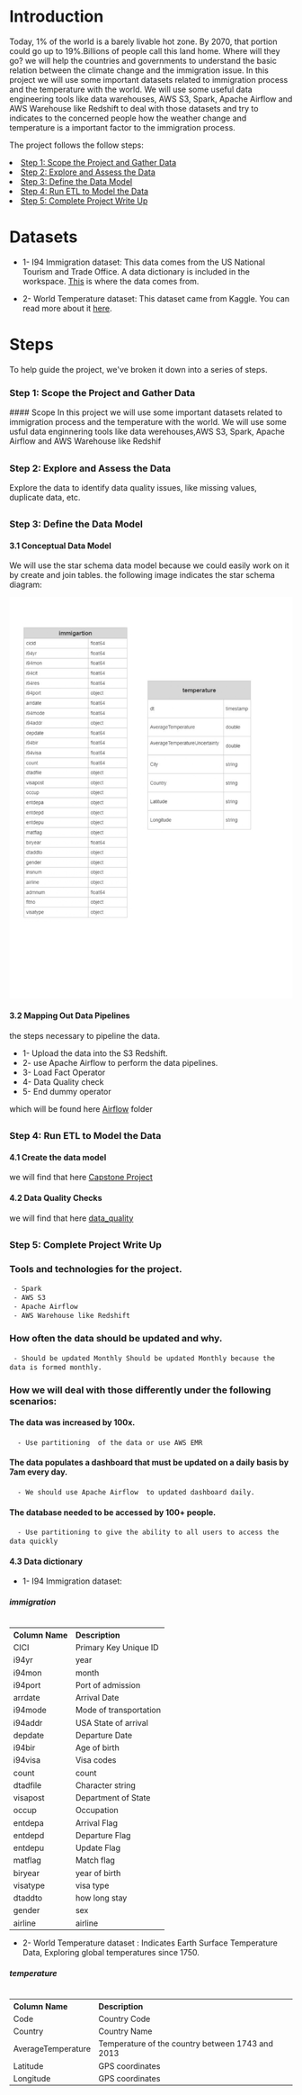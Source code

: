 
# Introduction
Today, 1% of the world is a barely livable hot zone. By 2070, that portion could go up to 19%.Billions of people call this land home. Where will they go? we will help the countries and governments to understand the basic relation between the climate change and the immigration issue. In this project we will use some important datasets related to immigration process and the temperature with the world. We will use some useful data engineering tools like data warehouses, AWS S3, Spark, Apache Airflow and AWS Warehouse like Redshift to deal with those datasets and try to indicates to the concerned people how the weather change and temperature is a important factor to the immigration process.


The project follows the follow steps:

<li><a href="#s1">Step 1: Scope the Project and Gather Data</a>
<li><a href="#s2">Step 2: Explore and Assess the Data</a>
<li><a href="#s3">Step 3: Define the Data Model</a>
<li><a href="#s4">Step 4: Run ETL to Model the Data</a>
<li><a href="#s5">Step 5: Complete Project Write Up</a>

# Datasets
- 1- I94 Immigration dataset: This data comes from the US National Tourism and Trade Office. A data dictionary is included in the workspace.  [This](https://www.trade.gov/national-travel-and-tourism-office) is where the data comes from. 

- 2- World Temperature dataset: This dataset came from Kaggle. You can read more about it [here](https://www.kaggle.com/berkeleyearth/climate-change-earth-surface-temperature-data).
    
    
# Steps 
To help guide the project, we've broken it down into a series of steps.
    
<h3>Step 1: Scope the Project and Gather Data</h3><a id="s1"></a>
#### Scope 
In this project we will use  some important datasets related to immigration process and the temperature with the world. We will use some usful data enginnering tools like data werehouses,AWS  S3,  Spark, Apache Airflow and AWS Warehouse like Redshif
    

## <h3> Step 2: Explore and Assess the Data </h3><a id="s2"></a>
Explore the data to identify data quality issues, like missing values, duplicate data, etc.
    
## <h3>Step 3: Define the Data Model</h3><a id="s3"></a>
#### 3.1 Conceptual Data Model
We will use the star schema data model because we could easily work on it by create and join tables.
the following image indicates the star schema diagram:
    
![](star_schema.jpg)

#### 3.2 Mapping Out Data Pipelines
the steps necessary to pipeline the data.

- 1- Upload the data into the S3 Redshift.
- 2- use Apache Airflow to perform the data pipelines.
- 3- Load Fact Operator
- 4- Data Quality check
- 5- End dummy operator

which will be found here [Airflow](https://github.com/abdallah-elsawy/Data-Engineering-Capstone-Project/tree/main/Airflow) folder
    
## <h3>Step 4: Run ETL to Model the Data</h3><a id="s4"></a>
    
#### 4.1 Create the data model
we will find that here [Capstone Project](https://github.com/abdallah-elsawy/Data-Engineering-Capstone-Project/blob/main/Capstone%20Project.ipynb)
    
#### 4.2 Data Quality Checks
we will find that here [data_quality](https://github.com/abdallah-elsawy/Data-Engineering-Capstone-Project/blob/main/Airflow/plugins/operators/data_quality.py)

   
    
## <h3> Step 5: Complete Project Write Up  </h3><a id="s5"></a>
### Tools and technologies for the project.
     
     - Spark
     - AWS S3
     - Apache Airflow 
     - AWS Warehouse like Redshift 


### How often the data should be updated and why.
     
     - Should be updated Monthly Should be updated Monthly because the data is formed monthly.
     
### How we will deal with those differently under the following scenarios:
#### The data was increased by 100x.
      - Use partitioning  of the data or use AWS EMR
#### The data populates a dashboard that must be updated on a daily basis by 7am every day.
      - We should use Apache Airflow  to updated dashboard daily.
#### The database needed to be accessed by 100+ people.
      - Use partitioning to give the ability to all users to access the data quickly

    
    
    
#### 4.3 Data dictionary 

- 1- I94 Immigration dataset: 
##### immigration
    
<table class="tg" align="left">
  <tr>
    <th class="tg-0pky">Column Name</th>
    <th class="tg-0pky">Description</th>
  </tr>
 <tr><td class="tg-0pky">CICI </td><td class="tg-0pky">Primary Key Unique ID</td></tr>
 <tr><td class="tg-0pky">i94yr</td><td class="tg-0pky"> year</td></tr>
 <tr><td class="tg-0pky">i94mon</td><td class="tg-0pky"> month</td></tr>
 <tr><td class="tg-0pky">i94port</td><td class="tg-0pky">Port of admission</td></tr>
 <tr><td class="tg-0pky">arrdate</td><td class="tg-0pky">Arrival Date</td></tr>
 <tr><td class="tg-0pky">i94mode</td><td class="tg-0pky">Mode of transportation</td></tr>
 <tr><td class="tg-0pky">i94addr</td><td class="tg-0pky">USA State of arrival</td></tr>
 <tr><td class="tg-0pky">depdate</td><td class="tg-0pky">Departure Date </td></tr>
 <tr><td class="tg-0pky">i94bir</td><td class="tg-0pky">Age of birth</td></tr>
 <tr><td class="tg-0pky">i94visa</td><td class="tg-0pky">Visa codes </td></tr>
 <tr><td class="tg-0pky">count</td><td class="tg-0pky">count</td></tr>
 <tr><td class="tg-0pky">dtadfile</td><td class="tg-0pky">Character string </td></tr>
 <tr><td class="tg-0pky">visapost</td><td class="tg-0pky">Department of State</td></tr>
 <tr><td class="tg-0pky">occup</td><td class="tg-0pky">Occupation </td></tr>
 <tr><td class="tg-0pky">entdepa</td><td class="tg-0pky">Arrival Flag </td></tr>
 <tr><td class="tg-0pky">entdepd</td><td class="tg-0pky">Departure Flag </td></tr>
 <tr><td class="tg-0pky">entdepu</td><td class="tg-0pky">Update Flag </td></tr>
 <tr><td class="tg-0pky">matflag</td><td class="tg-0pky">Match flag </td></tr>
 <tr><td class="tg-0pky">biryear</td><td class="tg-0pky">year of birth</td></tr>
 <tr><td class="tg-0pky">visatype</td><td class="tg-0pky">visa type</td></tr>
 <tr><td class="tg-0pky">dtaddto</td><td class="tg-0pky">how long stay</td></tr>
 <tr><td class="tg-0pky">gender</td><td class="tg-0pky">sex</td></tr>
 <tr><td class="tg-0pky">airline</td><td class="tg-0pky">airline</td></tr>
</table>
 
- 2- World Temperature dataset : Indicates Earth Surface Temperature Data, Exploring global temperatures since 1750.

##### temperature
<table class="tg" align="left">
  <tr>
    <th class="tg-0pky">Column Name</th>
    <th class="tg-0pky">Description</th>
  </tr>
 <tr><td class="tg-0pky">Code </td><td class="tg-0pky">Country Code</td></tr>
 <tr><td class="tg-0pky">Country</td><td class="tg-0pky"> Country Name</td></tr>
 <tr><td class="tg-0pky">AverageTemperature</td><td class="tg-0pky"> Temperature of the country between 1743 and 2013</td></tr>
 <tr><td class="tg-0pky">Latitude</td><td class="tg-0pky">GPS coordinates</td></tr>
 <tr><td class="tg-0pky">Longitude</td><td class="tg-0pky">GPS coordinates</td></tr>
</table>

